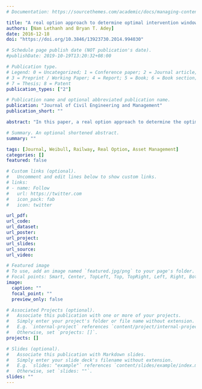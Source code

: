 ```yaml
---
# Documentation: https://sourcethemes.com/academic/docs/managing-content/

title: "A real option approach to determine optimal intervention windows for multi-national rail corridor"
authors: [Nam Lethanh and Bryan T. Adey]
date: 2016-12-18
doi: "https://doi.org/10.3846/13923730.2014.994030"

# Schedule page publish date (NOT publication's date).
#publishDate: 2019-10-19T13:20:32+08:00

# Publication type.
# Legend: 0 = Uncategorized; 1 = Conference paper; 2 = Journal article;
# 3 = Preprint / Working Paper; 4 = Report; 5 = Book; 6 = Book section;
# 7 = Thesis; 8 = Patent
publication_types: ["2"]

# Publication name and optional abbreviated publication name.
publication: "Journal of Civil Engineering and Management"
publication_short: ""

abstract: "In this paper, a real option approach to determine the optimal time to execute interventions on rail infrastructure, when it is not known for certain which intervention is to be executed, is presented (i.e. the optimal intervention window). Such an approach is useful in the management of rail infrastructure that belongs to a multi-national rail corridor where multiple railway organizations, ideally, should coordinate their maintenance interventions, years in advance, to minimize service disruptions. The approach is based on an adaptation of the Black and Scholes differential equation model used to value European call options in financial engineering. It is demonstrated by determining the optimal intervention window for infrastructure in a fictive rail corridor."

# Summary. An optional shortened abstract.
summary: ""

tags: [Journal, Weibull, Railway, Real Option, Asset Management]
categories: []
featured: false

# Custom links (optional).
#   Uncomment and edit lines below to show custom links.
# links:
# - name: Follow
#   url: https://twitter.com
#   icon_pack: fab
#   icon: twitter

url_pdf:
url_code:
url_dataset:
url_poster:
url_project:
url_slides:
url_source:
url_video:

# Featured image
# To use, add an image named `featured.jpg/png` to your page's folder.
# Focal points: Smart, Center, TopLeft, Top, TopRight, Left, Right, BottomLeft, Bottom, BottomRight.
image:
  caption: ""
  focal_point: ""
  preview_only: false

# Associated Projects (optional).
#   Associate this publication with one or more of your projects.
#   Simply enter your project's folder or file name without extension.
#   E.g. `internal-project` references `content/project/internal-project/index.md`.
#   Otherwise, set `projects: []`.
projects: []

# Slides (optional).
#   Associate this publication with Markdown slides.
#   Simply enter your slide deck's filename without extension.
#   E.g. `slides: "example"` references `content/slides/example/index.md`.
#   Otherwise, set `slides: ""`.
slides: ""
---
```

